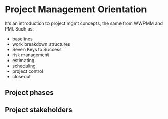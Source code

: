# Project Management Orientation
It's an introduction to project mgmt concepts, the same from WWPMM and PMI. Such as:
- baselines
- work breakdown structures
- Seven Keys to Success
- risk management
- estimating
- scheduling
- project control
- closeout

## Project phases

## Project stakeholders
